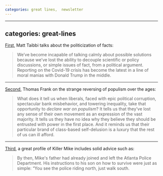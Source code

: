 ```yaml
---
categories: great lines,  newsletter
---
```


---
categories: great-lines
---

[First](https://taibbi.substack.com/p/temporary-coronavirus-censorship), Matt Taibbi talks about the politicization of facts:

> We’ve become incapable of talking calmly about possible solutions because we’ve lost the ability to decouple scientific or policy discussions, or simple issues of fact, from a political argument. Reporting on the Covid-19 crisis has become the latest in a line of moral manias with Donald Trump in the middle.

***
[Second](https://thebaffler.com/intros-and-manifestos/the-people-no-frank), Thomas Frank on the strange reversing of populism over the ages:

> What does it tell us when liberals, faced with epic political corruption, spectacular bank misbehavior, and towering inequality, take that opportunity to _declare war on populism_? It tells us that they’ve lost any sense of their own movement as an expression of the vast majority. It tells us they have no idea why they believe they should be entrusted with power in the first place. And it reminds us that their particular brand of class-based self-delusion is a luxury that the rest of us can ill afford.

***
[Third](https://www.gq.com/story/killer-mike-the-atlanta-way), a great profile of Killer Mike includes solid advice such as:

> By then, Mike's father had already joined and left the Atlanta Police Department. His instructions to his son on how to survive were just as simple: “You see the police riding north, just walk south.